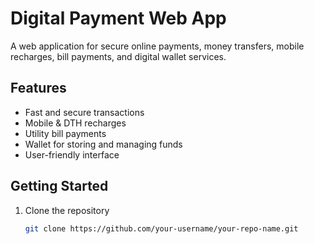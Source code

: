 # Digital Payment Web App

A web application for secure online payments, money transfers, mobile recharges, bill payments, and digital wallet services.

## Features
- Fast and secure transactions  
- Mobile & DTH recharges  
- Utility bill payments  
- Wallet for storing and managing funds  
- User-friendly interface  

## Getting Started
1. Clone the repository  
   ```bash
   git clone https://github.com/your-username/your-repo-name.git
